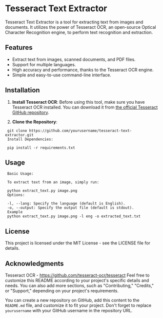 # Tesseract Text Extractor

Tesseract Text Extractor is a tool for extracting text from images and documents. It utilizes the power of Tesseract OCR, an open-source Optical Character Recognition engine, to perform text recognition and extraction.

## Features

- Extract text from images, scanned documents, and PDF files.
- Support for multiple languages.
- High accuracy and performance, thanks to the Tesseract OCR engine.
- Simple and easy-to-use command-line interface.

## Installation

1. **Install Tesseract OCR**: Before using this tool, make sure you have Tesseract OCR installed. You can download it from [the official Tesseract GitHub repository](https://github.com/tesseract-ocr/tesseract).

2. **Clone the Repository**:

```
 git clone https://github.com/yourusername/tesseract-text-extractor.git
 Install Dependencies:
 
 pip install -r requirements.txt
```
   
## Usage

   ```
    Basic Usage:
    
    To extract text from an image, simply run:
    
    python extract_text.py image.png
    Options:
    
    -l, --lang: Specify the language (default is English).
    -o, --output: Specify the output file (default is stdout).
    Example
    python extract_text.py image.png -l eng -o extracted_text.txt
```

## License
This project is licensed under the MIT License - see the LICENSE file for details.

## Acknowledgments
Tesseract OCR - https://github.com/tesseract-ocr/tesseract
Feel free to customize this README according to your project's specific details and needs. You can also add more sections, such as "Contributing," "Credits," or "Support," depending on your project's requirements.

You can create a new repository on GitHub, add this content to the `README.md` file, and customize it to fit your project. Don't forget to replace `yourusername` with your GitHub username in the repository URL.
